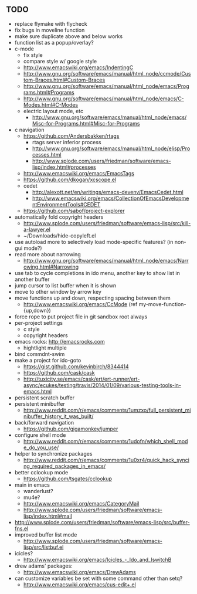 ## TODO
* replace flymake with flycheck
* fix bugs in moveline function
* make sure duplicate above and below works
* function list as a popup/overlay?
* c-mode
  * fix style
  * compare style w/ google style
  * http://www.emacswiki.org/emacs/IndentingC
  * http://www.gnu.org/software/emacs/manual/html_node/ccmode/Custom-Braces.html#Custom-Braces
  * http://www.gnu.org/software/emacs/manual/html_node/emacs/Programs.html#Programs
  * http://www.gnu.org/software/emacs/manual/html_node/emacs/C-Modes.html#C-Modes
  * electric layout mode, etc
    * http://www.gnu.org/software/emacs/manual/html_node/emacs/Misc-for-Programs.html#Misc-for-Programs
* c navigation
  * https://github.com/Andersbakken/rtags
    * rtags server inferior process
    * http://www.gnu.org/software/emacs/manual/html_node/elisp/Processes.html
    * http://www.splode.com/users/friedman/software/emacs-lisp/index.html#processes
  * http://www.emacswiki.org/emacs/EmacsTags
  * https://github.com/dkogan/xcscope.el
  * cedet
    * http://alexott.net/en/writings/emacs-devenv/EmacsCedet.html
    * http://www.emacswiki.org/emacs/CollectionOfEmacsDevelopmentEnvironmentTools#CEDET
  * https://github.com/sabof/project-explorer
* automatically fold copyright headers
  * http://www.splode.com/users/friedman/software/emacs-lisp/src/kill-a-lawyer.el
  * ~/Downloads/hide-copyleft.el
* use autoload more to selectively load mode-specific features? (in non-gui mode?)
* read more about narrowing
  * http://www.gnu.org/software/emacs/manual/html_node/emacs/Narrowing.html#Narrowing
* use tab to cycle completions in ido menu, another key to show list in another buffer
* jump cursor to list buffer when it is shown
* move to other window by arrow key
* move functions up and down, respecting spacing between them
  * http://www.emacswiki.org/emacs/CcMode (ref my-move-function-{up,down})
* force rope to put project file in git sandbox root always
* per-project settings
  * c style
  * copyright headers
* emacs rocks: http://emacsrocks.com
  * hightlight multiple
* bind commdnt-swim
* make a project for ido-goto
  * https://gist.github.com/kevinbirch/8344414
  * https://github.com/cask/cask
  * http://tuxicity.se/emacs/cask/ert/ert-runner/ert-async/ecukes/testing/travis/2014/01/09/various-testing-tools-in-emacs.html
* persistent scratch buffer
* persistent minibuffer
  * http://www.reddit.com/r/emacs/comments/1umzxo/full_persistent_minibuffer_history_it_was_built/
* back/forward navigation
  * https://github.com/gigamonkey/jumper
* configure shell mode
  * http://www.reddit.com/r/emacs/comments/1udofn/which_shell_mode_do_you_use/
* helper to synchronize packages
  * http://www.reddit.com/r/emacs/comments/1u0xr4/quick_hack_syncing_required_packages_in_emacs/
* better cclookup mode
  * https://github.com/tsgates/cclookup
* main in emacs
  * wanderlust?
  * mu4e?
  * http://www.emacswiki.org/emacs/CategoryMail
  * http://www.splode.com/users/friedman/software/emacs-lisp/index.html#mail
* http://www.splode.com/users/friedman/software/emacs-lisp/src/buffer-fns.el
* improved buffer list mode
  * http://www.splode.com/users/friedman/software/emacs-lisp/src/listbuf.el
* icicles?
  * http://www.emacswiki.org/emacs/Icicles_-_Ido_and_IswitchB
* drew adams' packages:
  * http://www.emacswiki.org/emacs/DrewAdams
* can customize variables be set with some command other than setq?
  * http://www.emacswiki.org/emacs/cus-edit+.el
